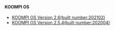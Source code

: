 #### KOOMPI OS
- [KOOMPI OS Version 2.6(built number:202102)](/en/New_Release/KOOMPI_version_2.6.md)  
- [KOOMPI OS Version 2.5.4(built number:202004)](/en/New_Release/KOOMPI_version_254.md)  
<!---- [KOOMPI OS Version 2.6(built number:202102)]()  

